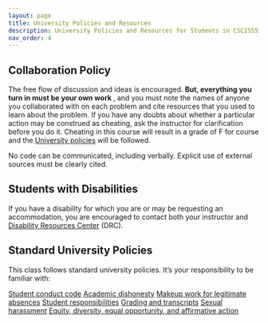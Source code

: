 ```yaml
---
layout: page
title: University Policies and Resources
description: University Policies and Resources for Students in CSCI5551-02 Fall 2023 at the University of Minnesota.
nav_order: 4
---
```


## Collaboration Policy

The free flow of discussion and ideas is encouraged. <b> But, everything you turn in must be your own work </b>, and you must note the names of anyone you collaborated with on each problem and cite resources that you used to learn about the problem. If you have any doubts about whether a particular action may be construed as cheating, ask the instructor for clarification before you do it. Cheating in this course will result in a grade of F for course and the [University policies](https://communitystandards.umn.edu/avoid-violations/avoiding-scholastic-dishonesty) will be followed.

No code can be communicated, including verbally. Explicit use of external sources must be clearly cited.

## Students with Disabilities
If you have a disability for which you are or may be requesting an accommodation, you are encouraged to contact both your instructor and [Disability Resources Center](https://disability.umn.edu/) (DRC).

## Standard University Policies
This class follows standard university policies. It’s your responsibility to be familiar with:

[Student conduct code](https://z.umn.edu/policy-student_conduct_code)
[Academic dishonesty](https://communitystandards.umn.edu/avoid-violations/avoiding-scholastic-dishonesty)
[Makeup work for legitimate absences](https://policy.umn.edu/education/makeupwork)
[Student responsibilities](https://policy.umn.edu/education/studentresp)
[Grading and transcripts](https://policy.umn.edu/education/gradingtranscripts)
[Sexual harassment](https://z.umn.edu/harrassment)
[Equity, diversity, equal opportunity, and affirmative action](https://policy.umn.edu/policy-regents/1027)